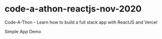 # code-a-athon-reactjs-nov-2020
Code-A-Thon - Learn how to build a full stack app with ReactJS and Vercel

Simple App Demo 
